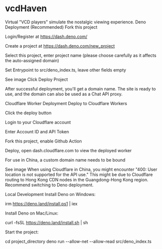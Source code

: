 # vcdHaven
Virtual "VCD players" simulate the nostalgic viewing experience.
Deno Deployment (Recommended)
Fork this project

Login/Register at https://dash.deno.com/

Create a project at https://dash.deno.com/new_project

Select this project, enter project name (please choose carefully as it affects the auto-assigned domain)

Set Entrypoint to src/deno_index.ts, leave other fields empty

See image
Click Deploy Project

After successful deployment, you'll get a domain name. The site is ready to use, and the domain can also be used as a Chat API proxy.

Cloudflare Worker Deployment
Deploy to Cloudflare Workers

Click the deploy button

Login to your Cloudflare account

Enter Account ID and API Token

Fork this project, enable Github Action

Deploy, open dash.cloudflare.com to view the deployed worker

For use in China, a custom domain name needs to be bound

See image
When using Cloudflare in China, you might encounter "400: User location is not supported for the API use." This might be due to Cloudflare routing to Hong Kong CDN nodes in the Guangdong-Hong Kong region. Recommend switching to Deno deployment.

Local Development
Install Deno on Windows:

irm https://deno.land/install.ps1 | iex

Install Deno on Mac/Linux:

curl -fsSL https://deno.land/install.sh | sh

Start the project:

cd project_directory
deno run --allow-net --allow-read src/deno_index.ts
